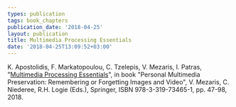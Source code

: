 ```yaml
---
types: publication
tags: book_chapters
publication_date: '2018-04-25'
layout: publication
title: Multimedia Processing Essentials
date: '2018-04-25T13:09:52+03:00'
---
```

<p><span lang="EN-US">K. Apostolidis, F. Markatopoulou, C. Tzelepis, V. Mezaris, I. Patras, "<a href="https://link.springer.com/chapter/10.1007%2F978-3-319-73465-1_3">Multimedia Processing Essentials</a>", in book "Personal Multimedia Preservation: Remembering or Forgetting Images and Video", V. Mezaris, C. Niederee, R.H. Logie (Eds.), Springer, ISBN 978-3-319-73465-1, pp. 47-98, 2018. </span></p>

